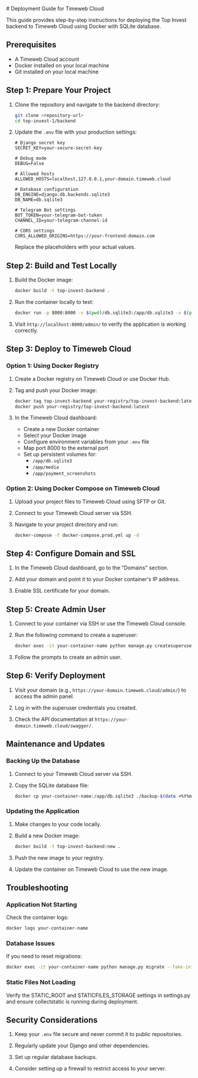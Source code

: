                                                                                                                                                                                                                                                                                                                                                                                                                                                                                                                                                                                                                                                                                                                                                                                                                                                                                                                                                                                                                                                                                                                                                                                                                                                                                                                                                                                                                                                                                                                                                                                                                                                                                                                                                                                                                                                                                                                                                                                                                                                                                                                                                                                                                                                                                                                                                                                                                                                                                                                                                                                                                                                                                                                                                                                                                                                                                                                                                                                                                                                                                                                                                                                                                                                                                                                                                                                                                                                                                                                                                                                                                                                                                                                                                                                                                                                                                                                                                                                                                                                                                                                                                                                                                                                                                                                                                                                                                                                                                                                                                                                                                                                                                                                                                                                                                                                                                                                                                                                                                                                                                                                                                                                                                                                                                                                                                                                                                                                                                                                                                                                                                                                                                                                                                                                                                                                                                                                                                                                                                                                                                                                                                                                                                                                                                                                                                                                                                                                                                                                                                                                                                                                                                                                                                                                                                                                                                                                                                                                                                                                                                                                                                                                                                                                                                                                                                                                                                                                                                                                                                                                                                                                                                                                                                                                                                                                                                                                                                                                                                                                                                                                                                                                                                                                                                                                                                                                                                                                                                                                                                                                                                                                                                                                                                                                                                                                                                                                                                                                                                                                                                                                                                                                                                                                                                                                                                                                                                                                                                                                                                                                                                                                                                                                                                                                                                                                                                                                                                                                                                                                                                                                                                                                                                                                                                                                                                                                                                                                                                                                                                                                                                                                                                                                                                                                                                                                                                                                                                                                                                                                                                                                                                                                                                                                                                                                                                                                                                                                                                                                                                                                                                                                                                                                                                                                                                                                                                                                                                                                                                                                                                                                                                                                                                                                                                                                                                                                                                                                                                                                                                                                                                                                                                                                                                                                                                                                                                                                                                                                                                                                                                                                                                                                                                                                                                                                                                                                                                                                                                                                                                                                                                                                                                                                                                                                                                                                                                                                                                                                                                                                                                                                                                                                                                                                                                                                                                                                                                                                                                                                                                                                                                                                                                                                                                                                                                                                                                                                                                                                                                                                                                                                                                                                                                                                                                                                                                                                                                                                                                                                                                                                                                                                                                                                                                                                                                                                                                                                                                                                                                                                                                                                                                                                                                                                                                                                                                                                                                                                                                                                                                                                                                                                                                                                                                                                                                                                                                                                                                                                                                                                                                                                                                                                                                                                                                                                                                                                                                                                                                                                                                                                                                                                                                                                                                                                                                                                                                                                                                                                                                                                                                                                                                                                                                                                                                                                                                                                                                                                                                                                                                                                                                                                                                                                                                                                                                                                                                                                                                                                                                                                                                                                                                                                                                                                                                                                                                                                                                                                                                                                                                                                                                                                                                                                                                                                                                                                                                                                                                                                                 # Deployment Guide for Timeweb Cloud

This guide provides step-by-step instructions for deploying the Top Invest backend to Timeweb Cloud using Docker with SQLite database.

## Prerequisites

- A Timeweb Cloud account
- Docker installed on your local machine
- Git installed on your local machine

## Step 1: Prepare Your Project

1. Clone the repository and navigate to the backend directory:

   ```bash
   git clone <repository-url>
   cd top-invest-1/backend
   ```

2. Update the `.env` file with your production settings:

   ```
   # Django secret key
   SECRET_KEY=your-secure-secret-key

   # Debug mode
   DEBUG=False

   # Allowed hosts
   ALLOWED_HOSTS=localhost,127.0.0.1,your-domain.timeweb.cloud

   # Database configuration
   DB_ENGINE=django.db.backends.sqlite3
   DB_NAME=db.sqlite3

   # Telegram Bot settings
   BOT_TOKEN=your-telegram-bot-token
   CHANNEL_ID=your-telegram-channel-id

   # CORS settings
   CORS_ALLOWED_ORIGINS=https://your-frontend-domain.com
   ```

   Replace the placeholders with your actual values.

## Step 2: Build and Test Locally

1. Build the Docker image:

   ```bash
   docker build -t top-invest-backend .
   ```

2. Run the container locally to test:

   ```bash
   docker run -p 8000:8000 -v $(pwd)/db.sqlite3:/app/db.sqlite3 -v $(pwd)/media:/app/media -v $(pwd)/payment_screenshots:/app/payment_screenshots --env-file .env top-invest-backend
   ```

3. Visit `http://localhost:8000/admin/` to verify the application is working correctly.

## Step 3: Deploy to Timeweb Cloud

### Option 1: Using Docker Registry

1. Create a Docker registry on Timeweb Cloud or use Docker Hub.

2. Tag and push your Docker image:

   ```bash
   docker tag top-invest-backend your-registry/top-invest-backend:latest
   docker push your-registry/top-invest-backend:latest
   ```

3. In the Timeweb Cloud dashboard:
   - Create a new Docker container
   - Select your Docker image
   - Configure environment variables from your `.env` file
   - Map port 8000 to the external port
   - Set up persistent volumes for:
     - `/app/db.sqlite3`
     - `/app/media`
     - `/app/payment_screenshots`

### Option 2: Using Docker Compose on Timeweb Cloud

1. Upload your project files to Timeweb Cloud using SFTP or Git.

2. Connect to your Timeweb Cloud server via SSH.

3. Navigate to your project directory and run:
   ```bash
   docker-compose -f docker-compose.prod.yml up -d
   ```

## Step 4: Configure Domain and SSL

1. In the Timeweb Cloud dashboard, go to the "Domains" section.

2. Add your domain and point it to your Docker container's IP address.

3. Enable SSL certificate for your domain.

## Step 5: Create Admin User

1. Connect to your container via SSH or use the Timeweb Cloud console.

2. Run the following command to create a superuser:

   ```bash
   docker exec -it your-container-name python manage.py createsuperuser
   ```

3. Follow the prompts to create an admin user.

## Step 6: Verify Deployment

1. Visit your domain (e.g., `https://your-domain.timeweb.cloud/admin/`) to access the admin panel.

2. Log in with the superuser credentials you created.

3. Check the API documentation at `https://your-domain.timeweb.cloud/swagger/`.

## Maintenance and Updates

### Backing Up the Database

1. Connect to your Timeweb Cloud server via SSH.

2. Copy the SQLite database file:
   ```bash
   docker cp your-container-name:/app/db.sqlite3 ./backup-$(date +%Y%m%d).sqlite3
   ```

### Updating the Application

1. Make changes to your code locally.

2. Build a new Docker image:

   ```bash
   docker build -t top-invest-backend:new .
   ```

3. Push the new image to your registry.

4. Update the container on Timeweb Cloud to use the new image.

## Troubleshooting

### Application Not Starting

Check the container logs:

```bash
docker logs your-container-name
```

### Database Issues

If you need to reset migrations:

```bash
docker exec -it your-container-name python manage.py migrate --fake-initial
```

### Static Files Not Loading

Verify the STATIC_ROOT and STATICFILES_STORAGE settings in settings.py and ensure collectstatic is running during deployment.

## Security Considerations

1. Keep your `.env` file secure and never commit it to public repositories.

2. Regularly update your Django and other dependencies.

3. Set up regular database backups.

4. Consider setting up a firewall to restrict access to your server.

